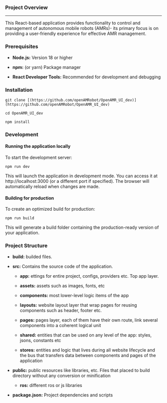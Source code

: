 
### Project Overview
---------

This React-based application provides functionality to control and management of autonomous mobile robots (AMRs)- its primary focus is on providing a user-friendly experience for effective AMR management.

### Prerequisites

*   **Node.js:** Version 18 or higher
    
*   **npm:** (or yarn) Package manager
    
*   **React Developer Tools:** Recommended for development and debugging
    

### Installation

    git clone [(https://github.com/openAMRobot/OpenAMR_UI_dev)](https://github.com/openAMRobot/OpenAMR_UI_dev)
    
    cd OpenAMR_UI_dev
    
    npm install 
    

### Development

#### Running the application locally

To start the development server:

    npm run dev  

This will launch the application in development mode. You can access it at http://localhost:3000 (or a different port if specified). The browser will automatically reload when changes are made.

#### Building for production

To create an optimized build for production:

    npm run build  

This will generate a build folder containing the production-ready version of your application.

### Project Structure

*   **build:** builded files.

*   **src:** Contains the source code of the application.
    
    *   **app:** ettings for entire project, configs, providers etc. Top app layer.
    
    *   **assets:** assets such as images, fonts, etc
    
    *   **components:** most lower-level logic items of the app
        
    *   **layouts:** website layout layer that wrap pages for reusing components such as header, footer etc.
        
    *   **pages:** pages layer, each of them have their own route, link several components into a coherent logical unit
        
    *   **shared:** entities that can be used on any level of the app: styles, jsons, constants etc
        
    *   **stores:** entities and logic that lives during all website lifecycle and the bus that transfers data between components and pages of the application
        
*   **public:** public resources like libraries, etc. Files that placed to build directory without any conversion or minification
  
    *   **ros:** different ros or js libraries
    
*   **package.json:** Project dependencies and scripts
    
